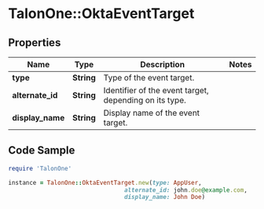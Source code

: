 # TalonOne::OktaEventTarget

## Properties

Name | Type | Description | Notes
------------ | ------------- | ------------- | -------------
**type** | **String** | Type of the event target. | 
**alternate_id** | **String** | Identifier of the event target, depending on its type. | 
**display_name** | **String** | Display name of the event target. | 

## Code Sample

```ruby
require 'TalonOne'

instance = TalonOne::OktaEventTarget.new(type: AppUser,
                                 alternate_id: john.doe@example.com,
                                 display_name: John Doe)
```


